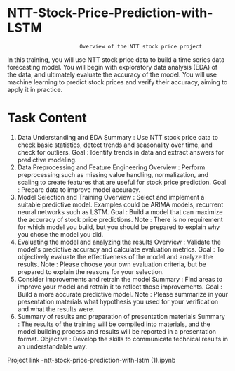 # NTT-Stock-Price-Prediction-with-LSTM

                           Overview of the NTT stock price project
In this training, you will use NTT stock price data to build a time series data forecasting model. You will begin with exploratory data analysis (EDA) of the data, and ultimately evaluate the accuracy of the model. You will use machine learning to predict stock prices and verify their accuracy, aiming to apply it in practice.
# Task Content
1.	Data Understanding and EDA
Summary : Use NTT stock price data to check basic statistics, detect trends and seasonality over time, and check for outliers.
Goal : Identify trends in data and extract answers for predictive modeling.
2.	Data Preprocessing and Feature Engineering
Overview : Perform preprocessing such as missing value handling, normalization, and scaling to create features that are useful for stock price prediction. Goal : Prepare data to improve model accuracy.
3.	Model Selection and Training
Overview : Select and implement a suitable predictive model. Examples could be ARIMA models, recurrent neural networks such as LSTM.
Goal : Build a model that can maximize the accuracy of stock price predictions. Note : There is no requirement for which model you build, but you should be prepared to explain why you chose the model you did.
4.	Evaluating the model and analyzing the results
Overview : Validate the model's predictive accuracy and calculate evaluation metrics.
Goal : To objectively evaluate the effectiveness of the model and analyze the results. Note : Please choose your own evaluation criteria, but be prepared to explain the reasons for your selection.
5.	Consider improvements and retrain the model
Summary : Find areas to improve your model and retrain it to reflect those improvements.
Goal : Build a more accurate predictive model.
Note : Please summarize in your presentation materials what hypothesis you used for your verification and what the results were.
6.	Summary of results and preparation of presentation materials
Summary : The results of the training will be compiled into materials, and the model building process and results will be reported in a presentation format.
Objective : Develop the skills to communicate technical results in an understandable way.

Project link -ntt-stock-price-prediction-with-lstm (1).ipynb
